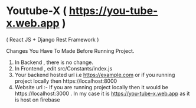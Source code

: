 # Youtube-X ( https://you-tube-x.web.app )

( React JS + Django Rest Framework )

Changes You Have To Made Before Running Project.
1. In Backend , there is no change.
2. In Frontend , edit src/Constants/index.js
3. Your backend hosted url i.e https://example.com or if you running project locally then https://localhost:8000
4. Website url :- If you are running project locally then it would be https://localhost:3000 . In my case it is https://you-tube-x.web.app as it is host on firebase
